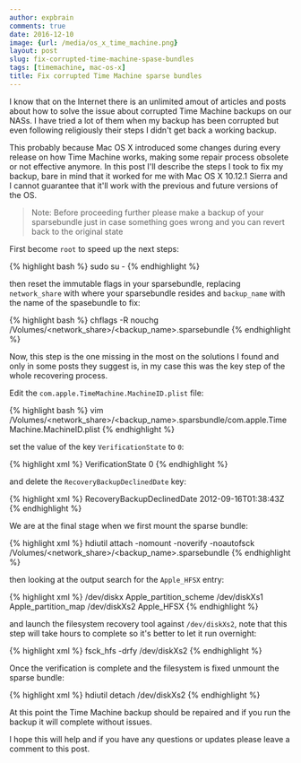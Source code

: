 ```yaml
---
author: expbrain
comments: true
date: 2016-12-10
image: {url: /media/os_x_time_machine.png}
layout: post
slug: fix-corrupted-time-machine-spase-bundles
tags: [timemachine, mac-os-x]
title: Fix corrupted Time Machine sparse bundles
---
```


I know that on the Internet there is an unlimited amout of articles and posts about how to solve
the issue about corrupted Time Machine backups on our NASs. I have tried a lot of them when my
backup has been corrupted but even following religiously their steps I didn't get back a working
backup.

This probably because Mac OS X introduced some changes during every release on how Time Machine
works, making some repair process obsolete or not effective anymore. In this post I'll describe the
steps I took to fix my backup, bare in mind that it worked for me with Mac OS X 10.12.1 Sierra and
I cannot guarantee that it'll work with the previous and future versions of the OS.

<!-- more -->

> Note: Before proceeding further please make a backup of your sparsebundle just in case something
> goes wrong and you can revert back to the original state

First become `root` to speed up the next steps:

{% highlight bash %}
sudo su -
{% endhighlight %}

then reset the immutable flags in your sparsebundle, replacing `network_share` with where your
sparsebundle resides and `backup_name` with the name of the spasebundle to fix:

{% highlight bash %}
chflags -R nouchg /Volumes/<network_share>/<backup_name>.sparsebundle
{% endhighlight %}

Now, this step is the one missing in the most on the solutions I found and only in some posts they
suggest is, in my case this was the key step of the whole recovering process.

Edit the `com.apple.TimeMachine.MachineID.plist` file:

{% highlight bash %}
vim /Volumes/<network_share>/<backup_name>.sparsbundle/com.apple.TimeMachine.MachineID.plist
{% endhighlight %}

set the value of the key `VerificationState` to `0`:

{% highlight xml %}
<key>VerificationState</key>
<integer>0</integer>
{% endhighlight %}

and delete the `RecoveryBackupDeclinedDate` key:

{% highlight xml %}
<key>RecoveryBackupDeclinedDate</key>
<date>2012-09-16T01:38:43Z</date>
{% endhighlight %}

We are at the final stage when we first mount the sparse bundle:

{% highlight xml %}
hdiutil attach -nomount -noverify -noautofsck /Volumes/<network_share>/<backup_name>.sparsebundle
{% endhighlight %}

then looking at the output search for the `Apple_HFSX` entry:

{% highlight xml %}
/dev/diskx Apple_partition_scheme
/dev/diskXs1 Apple_partition_map
/dev/diskXs2 Apple_HFSX
{% endhighlight %}

and launch the filesystem recovery tool against `/dev/diskXs2`, note that this step will take hours
to complete so it's better to let it run overnight:

{% highlight xml %}
fsck_hfs -drfy /dev/diskXs2
{% endhighlight %}

Once the verification is complete and the filesystem is fixed unmount the sparse bundle:

{% highlight xml %}
hdiutil detach /dev/diskXs2
{% endhighlight %}

At this point the Time Machine backup should be repaired and if you run the backup it will complete
without issues.

I hope this will help and if you have any questions or updates please leave a comment to this post.
